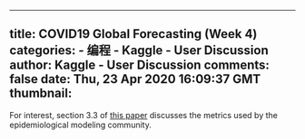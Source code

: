 
---
title: COVID19 Global Forecasting (Week 4)
categories: 
    - 编程
    - Kaggle - User Discussion
author: Kaggle - User Discussion
comments: false
date: Thu, 23 Apr 2020 16:09:37 GMT
thumbnail: 
---

<div>   
<p>For interest, section 3.3 of <a href="https://www.biorxiv.org/content/10.1101/566604v1.full.pdf">this paper</a> discusses the metrics used by the epidemiological modeling community. </p>  
</div>
            